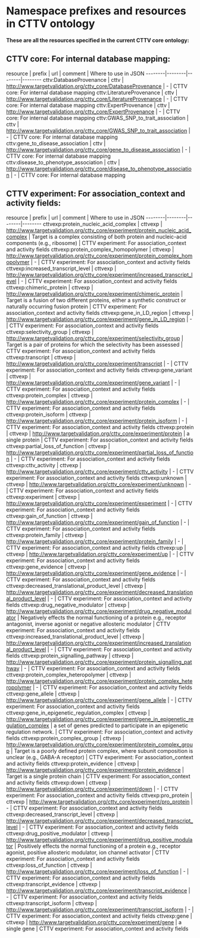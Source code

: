 # Namespace prefixes and resources in CTTV ontology
**These are all the resources specified in the current CTTV core ontology:**

## CTTV core: For internal database mapping:
resource | prefix | url | comment | Where to use in JSON
--------|--------|--------|--------
cttv:DatabaseProvenance | cttv | http://www.targetvalidation.org/cttv_core/DatabaseProvenance | - | CTTV core: For internal database mapping
cttv:LiteratureProvenance | cttv | http://www.targetvalidation.org/cttv_core/LiteratureProvenance | - | CTTV core: For internal database mapping
cttv:ExpertProvenance | cttv | http://www.targetvalidation.org/cttv_core/ExpertProvenance | - | CTTV core: For internal database mapping
cttv:GWAS_SNP_to_trait_association | cttv | http://www.targetvalidation.org/cttv_core/GWAS_SNP_to_trait_association | - | CTTV core: For internal database mapping
cttv:gene_to_disease_association | cttv | http://www.targetvalidation.org/cttv_core/gene_to_disease_association | - | CTTV core: For internal database mapping
cttv:disease_to_phenotype_association | cttv | http://www.targetvalidation.org/cttv_core/disease_to_phenotype_association | - | CTTV core: For internal database mapping
## CTTV experiment: For association_context and activity fields:
resource | prefix | url | comment | Where to use in JSON
--------|--------|--------|--------
cttvexp:protein_nucleic_acid_complex | cttvexp | http://www.targetvalidation.org/cttv_core/experiment/protein_nucleic_acid_complex | Target is a complex consisting of both protein and nucleic-acid components (e.g., ribosome) | CTTV experiment: For association_context and activity fields
cttvexp:protein_complex_homopolymer | cttvexp | http://www.targetvalidation.org/cttv_core/experiment/protein_complex_homopolymer | - | CTTV experiment: For association_context and activity fields
cttvexp:increased_transcript_level | cttvexp | http://www.targetvalidation.org/cttv_core/experiment/increased_transcript_level | - | CTTV experiment: For association_context and activity fields
cttvexp:chimeric_protein | cttvexp | http://www.targetvalidation.org/cttv_core/experiment/chimeric_protein | Target is a fusion of two different proteins, either a synthetic construct or naturally occurring fusion protein | CTTV experiment: For association_context and activity fields
cttvexp:gene_in_LD_region | cttvexp | http://www.targetvalidation.org/cttv_core/experiment/gene_in_LD_region | - | CTTV experiment: For association_context and activity fields
cttvexp:selectivity_group | cttvexp | http://www.targetvalidation.org/cttv_core/experiment/selectivity_group | Target is a pair of proteins for which the selectivity has been assessed  | CTTV experiment: For association_context and activity fields
cttvexp:transcript | cttvexp | http://www.targetvalidation.org/cttv_core/experiment/transcript | - | CTTV experiment: For association_context and activity fields
cttvexp:gene_variant | cttvexp | http://www.targetvalidation.org/cttv_core/experiment/gene_variant | - | CTTV experiment: For association_context and activity fields
cttvexp:protein_complex | cttvexp | http://www.targetvalidation.org/cttv_core/experiment/protein_complex | - | CTTV experiment: For association_context and activity fields
cttvexp:protein_isoform | cttvexp | http://www.targetvalidation.org/cttv_core/experiment/protein_isoform | - | CTTV experiment: For association_context and activity fields
cttvexp:protein | cttvexp | http://www.targetvalidation.org/cttv_core/experiment/protein | a single protein | CTTV experiment: For association_context and activity fields
cttvexp:partial_loss_of_function | cttvexp | http://www.targetvalidation.org/cttv_core/experiment/partial_loss_of_function | - | CTTV experiment: For association_context and activity fields
cttvexp:cttv_activity | cttvexp | http://www.targetvalidation.org/cttv_core/experiment/cttv_activity | - | CTTV experiment: For association_context and activity fields
cttvexp:unknown | cttvexp | http://www.targetvalidation.org/cttv_core/experiment/unknown | - | CTTV experiment: For association_context and activity fields
cttvexp:experiment | cttvexp | http://www.targetvalidation.org/cttv_core/experiment/experiment | - | CTTV experiment: For association_context and activity fields
cttvexp:gain_of_function | cttvexp | http://www.targetvalidation.org/cttv_core/experiment/gain_of_function | - | CTTV experiment: For association_context and activity fields
cttvexp:protein_family | cttvexp | http://www.targetvalidation.org/cttv_core/experiment/protein_family | - | CTTV experiment: For association_context and activity fields
cttvexp:up | cttvexp | http://www.targetvalidation.org/cttv_core/experiment/up | - | CTTV experiment: For association_context and activity fields
cttvexp:gene_evidence | cttvexp | http://www.targetvalidation.org/cttv_core/experiment/gene_evidence | - | CTTV experiment: For association_context and activity fields
cttvexp:decreased_translational_product_level | cttvexp | http://www.targetvalidation.org/cttv_core/experiment/decreased_translational_product_level | - | CTTV experiment: For association_context and activity fields
cttvexp:drug_negative_modulator | cttvexp | http://www.targetvalidation.org/cttv_core/experiment/drug_negative_modulator | Negatively effects the normal functioning of a protein e.g., receptor antagonist, inverse agonist or negative allosteric modulator | CTTV experiment: For association_context and activity fields
cttvexp:increased_translational_product_level | cttvexp | http://www.targetvalidation.org/cttv_core/experiment/increased_translational_product_level | - | CTTV experiment: For association_context and activity fields
cttvexp:protein_signalling_pathway | cttvexp | http://www.targetvalidation.org/cttv_core/experiment/protein_signalling_pathway | - | CTTV experiment: For association_context and activity fields
cttvexp:protein_complex_heteropolymer | cttvexp | http://www.targetvalidation.org/cttv_core/experiment/protein_complex_heteropolymer | - | CTTV experiment: For association_context and activity fields
cttvexp:gene_allele | cttvexp | http://www.targetvalidation.org/cttv_core/experiment/gene_allele | - | CTTV experiment: For association_context and activity fields
cttvexp:gene_in_epigenetic_regulation_complex | cttvexp | http://www.targetvalidation.org/cttv_core/experiment/gene_in_epigenetic_regulation_complex | a set of genes predicted to participate in an epigenetic regulation network. | CTTV experiment: For association_context and activity fields
cttvexp:protein_complex_group | cttvexp | http://www.targetvalidation.org/cttv_core/experiment/protein_complex_group | Target is a poorly defined protein complex, where subunit composition is unclear (e.g., GABA-A receptor) | CTTV experiment: For association_context and activity fields
cttvexp:protein_evidence | cttvexp | http://www.targetvalidation.org/cttv_core/experiment/protein_evidence | Target is a single protein chain | CTTV experiment: For association_context and activity fields
cttvexp:down | cttvexp | http://www.targetvalidation.org/cttv_core/experiment/down | - | CTTV experiment: For association_context and activity fields
cttvexp:pro_protein | cttvexp | http://www.targetvalidation.org/cttv_core/experiment/pro_protein | - | CTTV experiment: For association_context and activity fields
cttvexp:decreased_transcript_level | cttvexp | http://www.targetvalidation.org/cttv_core/experiment/decreased_transcript_level | - | CTTV experiment: For association_context and activity fields
cttvexp:drug_positive_modulator | cttvexp | http://www.targetvalidation.org/cttv_core/experiment/drug_positive_modulator | Positively effects the normal functioning of a protein e.g., receptor agonist, positive allosteric modulator, ion channel activator | CTTV experiment: For association_context and activity fields
cttvexp:loss_of_function | cttvexp | http://www.targetvalidation.org/cttv_core/experiment/loss_of_function | - | CTTV experiment: For association_context and activity fields
cttvexp:transcript_evidence | cttvexp | http://www.targetvalidation.org/cttv_core/experiment/transcript_evidence | - | CTTV experiment: For association_context and activity fields
cttvexp:transcript_isoform | cttvexp | http://www.targetvalidation.org/cttv_core/experiment/transcript_isoform | - | CTTV experiment: For association_context and activity fields
cttvexp:gene | cttvexp | http://www.targetvalidation.org/cttv_core/experiment/gene | a single gene | CTTV experiment: For association_context and activity fields
